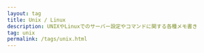 ```yaml
---
layout: tag
title: Unix / Linux
description: UNIXやLinuxでのサーバー設定やコマンドに関する各種メモ書き
tag: unix
permalink: /tags/unix.html
---
```


